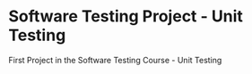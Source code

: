 <h1>Software Testing Project - Unit Testing</h1>  
First Project in the Software Testing Course - Unit Testing
